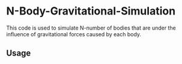 # N-Body-Gravitational-Simulation
This code is used to simulate N-number of bodies that are under the influence of gravitational forces caused by each body.

## Usage

